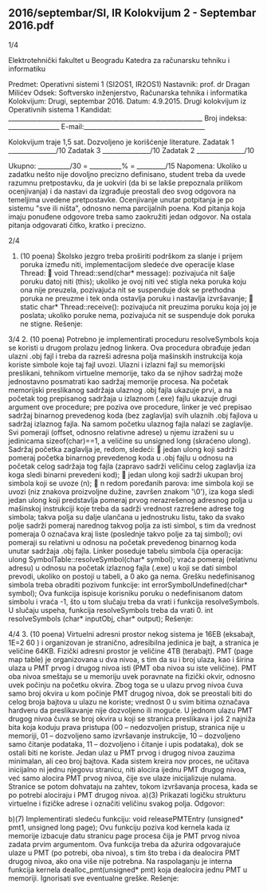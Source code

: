 2016/septembar/SI, IR Kolokvijum 2 - Septembar 2016.pdf
--------------------------------------------------------------------------------


1/4 
 
Elektrotehnički fakultet u Beogradu 
Katedra za računarsku tehniku i informatiku 
 
Predmet: Operativni sistemi 1 (SI2OS1, IR2OS1) 
Nastavnik: prof. dr Dragan Milićev 
Odsek: Softversko inženjerstvo, Računarska tehnika i informatika 
Kolokvijum: Drugi, septembar 2016. 
Datum: 4.9.2015. 
Drugi kolokvijum iz Operativnih sistema 1 
Kandidat: _____________________________________________________________ 
Broj indeksa: ________________  E-mail:______________________________________ 
 
Kolokvijum traje 1,5 sat. Dozvoljeno je korišćenje literature. 
Zadatak 1 _______________/10   Zadatak 3 _______________/10 
Zadatak 2 _______________/10    
 
Ukupno: __________/30 = __________% = _________/15 
Napomena: Ukoliko u zadatku nešto nije dovoljno precizno definisano, student treba da 
uvede razumnu pretpostavku, da je uokviri (da bi se lakše prepoznala prilikom ocenjivanja) i 
da  nastavi  da  izgrađuje  preostali  deo  svog  odgovora  na  temeljima  uvedene  pretpostavke. 
Ocenjivanje unutar potpitanja je po sistemu "sve ili ništa", odnosno nema parcijalnih  poena. 
Kod pitanja koja imaju ponuđene odgovore treba samo zaokružiti jedan  odgovor.  Na  ostala 
pitanja odgovarati čitko, kratko i precizno. 
 

2/4 
1. (10 poena) 
Školsko  jezgro  treba  proširiti  podrškom  za  slanje  i  prijem  poruka  između  niti, 
implementacijom sledeće dve operacije klase Thread: 
 void Thread::send(char* message): pozivajuća nit šalje poruku datoj niti 
(this); ukoliko je ovoj niti već stigla neka poruka koju ona nije preuzela, pozivajuća 
nit se suspenduje dok se prethodna poruka ne preuzme i tek onda ostavlja poruku i 
nastavlja izvršavanje; 
 static char* Thread::receive(): pozivajuća nit preuzima poruku koja joj je 
poslata; ukoliko poruke nema, pozivajuća nit se suspenduje dok poruka ne stigne. 
Rešenje: 

3/4 
2. (10 poena) 
Potrebno  je  implementirati  proceduru resolveSymbols koja  se  koristi  u  drugom  prolazu 
jednog linkera. Ova procedura obrađuje jedan ulazni .obj fajl i treba da razreši adresna polja 
mašinskih  instrukcija  koja  koriste  simbole  koje  taj  fajl  uvozi.  Ulazni  i  izlazni  fajl  su 
memorijski   preslikani,  tehnikom  virtuelne  memorije,  tako  da  se  njihov  sadržaj  može 
jednostavno posmatrati kao sadržaj memorije procesa. Na početak memorijski preslikanog 
sadržaja ulaznog .obj fajla ukazuje prvi, a na početak tog prepisanog sadržaja u izlaznom 
(.exe)  fajlu ukazuje drugi argument ove procedure; pre poziva ove procedure, linker je već 
prepisao sadržaj binarnog prevedenog koda (bez zaglavlja) svih ulaznih .obj fajlova u sadržaj 
izlaznog fajla. 
Na samom početku ulaznog fajla nalazi se zaglavlje. Svi pomeraji (offset,  odnosno  relativne 
adrese) u njemu izraženi su u jedinicama sizeof(char)==1, a veličine su unsigned long 
(skraćeno ulong). Sadržaj početka zaglavlja je, redom, sledeći: 
 jedan ulong koji sadrži pomeraj početka binarnog prevedenog koda u .obj fajlu u 
odnosu na početak celog sadržaja tog fajla (zapravo sadrži veličinu celog zaglavlja iza 
koga sledi binarni prevedeni kod); 
 jedan ulong koji sadrži ukupan broj simbola koji se uvoze (n); 
 n redom poređanih parova: ime simbola koji se uvozi (niz znakova proizvoljne dužine, 
završen znakom '\0'),  iza  koga  sledi  jedan ulong koji  predstavlja  pomeraj prvog 
nerazrešenog  adresnog  polja  u  mašinskoj  instrukciji  koje  treba  da  sadrži  vrednost 
razrešene adrese tog simbola; takva polja su dalje ulančana u jednostruku listu, tako da 
svako polje sadrži pomeraj narednog takvog polja za isti simbol, s tim da vrednost 
pomeraja 0 označava kraj liste (poslednje takvo polje za taj simbol); ovi pomeraji su 
relativni u odnosu na početak prevedenog binarnog koda unutar sadržaja .obj fajla. 
Linker poseduje tabelu simbola čija operacija: 
ulong SymbolTable::resolveSymbol(char* symbol); 
vraća pomeraj (relativnu adresu) u odnosu na početak izlaznog fajla (.exe) u koji se dati 
simbol  prevodi,  ukoliko  on  postoji  u  tabeli,  a  0  ako  ga  nema. Grešku nedefinisanog simbola 
treba obraditi pozivom funkcije: 
int errorSymbolUndefined(char* symbol); 
Ova funkcija ispisuje korisniku poruku o nedefinisanom datom simbolu i vraća -1, što u tom 
slučaju  treba  da  vrati  i  funkcija resolveSymbols.  U  slučaju  uspeha,    funkcija 
resolveSymbols treba da vrati 0. 
int resolveSymbols (char* inputObj, char* output); 
Rešenje: 

4/4 
3. (10 poena) 
Virtuelni adresni prostor nekog sistema je 16EB (eksabajt, 1E=2
60
) i organizovan je stranično, 
adresibilna jedinica je bajt, a stranica je veličine 64KB. Fizički adresni prostor je veličine 4TB 
(terabajt). PMT (page map table) je organizovana u dva nivoa, s tim da su i broj ulaza, kao i 
širina ulaza u PMT prvog i drugog nivoa isti (PMT oba nivoa su iste veličine). PMT oba nivoa 
smeštaju se u memoriju uvek poravnate na fizički okvir, odnosno uvek počinju na početku 
okvira. Zbog toga se u ulazu prvog nivoa čuva samo broj okvira u kom počinje PMT drugog 
nivoa, dok se preostali biti do celog broja bajtova u ulazu ne koriste; vrednost 0 u svim bitima 
označava hardveru da preslikavanje nije dozvoljeno ili moguće. U jednom ulazu PMT drugog 
nivoa čuva se broj okvira u koji se stranica preslikava i još 2 najniža bita koja koduju prava 
pristupa   (00 – nedozvoljen   pristup,   stranica   nije   u   memoriji,   01 – dozvoljeno   samo 
izvršavanje instrukcije, 10 – dozvoljeno samo čitanje podataka, 11 – dozvoljeno i čitanje i 
upis podataka), dok se ostali biti ne koriste. Jedan ulaz u PMT prvog i drugog nivoa zauzima 
minimalan, ali ceo broj bajtova. Kada sistem kreira nov proces, ne učitava inicijalno ni jednu 
njegovu stranicu, niti alocira ijednu PMT drugog nivoa, već samo alocira PMT prvog nivoa, 
čije sve ulaze inicijalizuje nulama. Stranice se potom dohvataju na zahtev, tokom izvršavanja 
procesa, kada se po potrebi alociraju i PMT drugog nivoa. 
a)(3) Prikazati logičku strukturu virtuelne i fizičke adrese i označiti veličinu svakog polja. 
Odgovor: 
 
 
b)(7) Implementirati sledeću funkciju: 
void releasePMTEntry (unsigned* pmt1, unsigned long page); 
Ovu funkciju poziva kod kernela kada iz memorije izbacuje datu stranicu page procesa čija je 
PMT prvog nivoa zadata prvim argumentom. Ova funkcija treba da ažurira odgovarajuće 
ulaze u PMT (po potrebi, oba nivoa), s tim što treba i da dealocira PMT drugog nivoa, ako 
ona   više   nije potrebna. Na raspolaganju je interna funkcija kernela 
dealloc_pmt(unsigned*  pmt) koja  dealocira  jednu  PMT  u  memoriji.  Ignorisati  sve 
eventualne greške. 
Rešenje: 
 
 
 
 
 